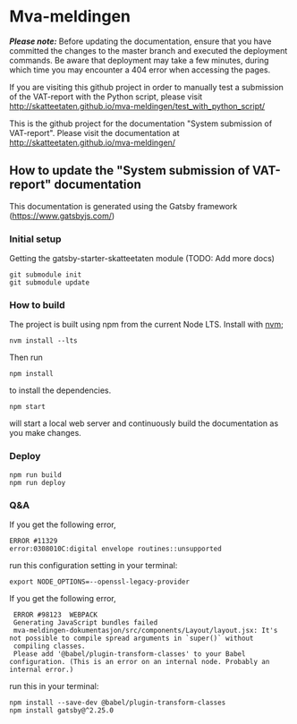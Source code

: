 # Mva-meldingen

**_Please note:_** Before updating the documentation, ensure that you have committed the changes to the master branch and executed the deployment commands.
Be aware that deployment may take a few minutes, during which time you may encounter a 404 error when accessing the pages.

If you are visiting this github project in order to manually test a submission of the VAT-report with the Python script,
please visit http://skatteetaten.github.io/mva-meldingen/test_with_python_script/

This is the github project for the documentation "System submission of VAT-report".
Please visit the documentation at http://skatteetaten.github.io/mva-meldingen/

## How to update the "System submission of VAT-report" documentation

This documentation is generated using the Gatsby framework (https://www.gatsbyjs.com/)

### Initial setup

Getting the gatsby-starter-skatteetaten module (TODO: Add more docs)

    git submodule init
    git submodule update

### How to build

The project is built using npm from the current Node LTS. Install with [nvm](https://github.com/creationix/nvm);

    nvm install --lts

Then run

    npm install

to install the dependencies.

    npm start

will start a local web server and continuously build the documentation as you make changes.

### Deploy

    npm run build
    npm run deploy

### Q&A

If you get the following error,

    ERROR #11329
    error:0308010C:digital envelope routines::unsupported

run this configuration setting in your terminal:

    export NODE_OPTIONS=--openssl-legacy-provider

If you get the following error,

     ERROR #98123  WEBPACK
     Generating JavaScript bundles failed
     mva-meldingen-dokumentasjon/src/components/Layout/layout.jsx: It's not possible to compile spread arguments in `super()` without
     compiling classes.
     Please add '@babel/plugin-transform-classes' to your Babel configuration. (This is an error on an internal node. Probably an internal error.)

run this in your terminal:

    npm install --save-dev @babel/plugin-transform-classes
    npm install gatsby@^2.25.0
